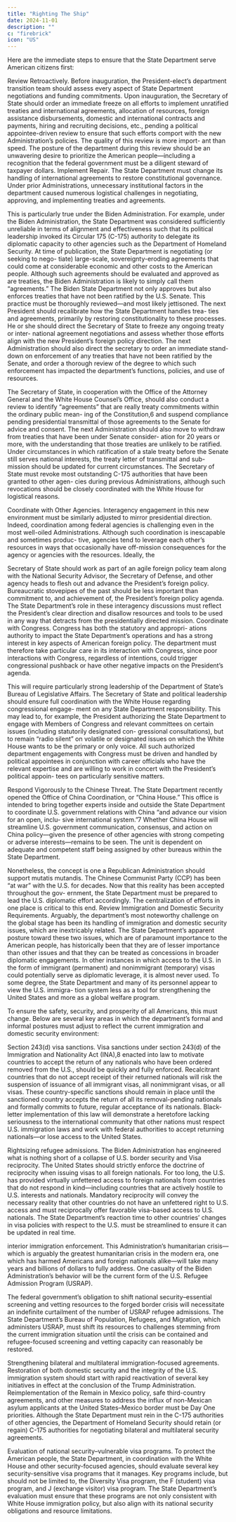 ```yaml
---
title: "Righting The Ship"
date: 2024-11-01
description: ""
c: "firebrick"
icon: "US"
---
```




Here are the immediate steps to ensure that the State Department serve American citizens first:

Review Retroactively. Before inauguration, the President-elect’s department transition team should assess every aspect of State Department negotiations and funding commitments. Upon inauguration, the Secretary of State should order an immediate freeze on all efforts to implement unratified treaties and international agreements, allocation of resources, foreign assistance disbursements, domestic and international contracts and payments, hiring and recruiting decisions, etc., pending a political appointee-driven review to ensure that such efforts comport with the new Administration’s policies. The quality of this review is more import- ant than speed. The posture of the department during this review should be an unwavering desire to prioritize the American people—including a recognition that the federal government must be a diligent steward of taxpayer dollars. Implement Repair. The State Department must change its handling of international agreements to restore constitutional governance. Under prior Administrations, unnecessary institutional factors in the department caused numerous logistical challenges in negotiating, approving, and implementing treaties and agreements.

This is particularly true under the Biden Administration. For
example, under the Biden Administration, the State Department was considered
sufficiently unreliable in terms of alignment and effectiveness such that its political
leadership invoked its Circular 175 (C-175) authority to delegate its diplomatic
capacity to other agencies such as the Department of Homeland Security.
At time of publication, the State Department is negotiating (or seeking to nego-
tiate) large-scale, sovereignty-eroding agreements that could come at considerable
economic and other costs to the American people. Although such agreements
should be evaluated and approved as are treaties, the Biden Administration is
likely to simply call them “agreements.” The Biden State Department not only
approves but also enforces treaties that have not been ratified by the U.S. Senate.
This practice must be thoroughly reviewed—and most likely jettisoned.
The next President should recalibrate how the State Department handles trea-
ties and agreements, primarily by restoring constitutionality to these processes.
He or she should direct the Secretary of State to freeze any ongoing treaty or inter-
national agreement negotiations and assess whether those efforts align with the
new President’s foreign policy direction. The next Administration should also
direct the secretary to order an immediate stand-down on enforcement of any
treaties that have not been ratified by the Senate, and order a thorough review of
the degree to which such enforcement has impacted the department’s functions,
policies, and use of resources.

The Secretary of State, in cooperation with the Office of the Attorney General
and the White House Counsel’s Office, should also conduct a review to identify
“agreements” that are really treaty commitments within the ordinary public mean-
ing of the Constitution,6 and suspend compliance pending presidential transmittal
of those agreements to the Senate for advice and consent. The next Administration
should also move to withdraw from treaties that have been under Senate consider-
ation for 20 years or more, with the understanding that those treaties are unlikely
to be ratified. Under circumstances in which ratification of a stale treaty before
the Senate still serves national interests, the treaty letter of transmittal and sub-
mission should be updated for current circumstances. The Secretary of State must
revoke most outstanding C-175 authorities that have been granted to other agen-
cies during previous Administrations, although such revocations should be closely
coordinated with the White House for logistical reasons.

Coordinate with Other Agencies. Interagency engagement in this new
environment must be similarly adjusted to mirror presidential direction. Indeed,
coordination among federal agencies is challenging even in the most well-oiled
Administrations. Although such coordination is inescapable and sometimes produc-
tive, agencies tend to leverage each other’s resources in ways that occasionally have
off-mission consequences for the agency or agencies with the resources. Ideally, the﻿

Secretary of State should work as part of an agile foreign policy team along with the
National Security Advisor, the Secretary of Defense, and other agency heads to flesh
out and advance the President’s foreign policy. Bureaucratic stovepipes of the past
should be less important than commitment to, and achievement of, the President’s
foreign policy agenda. The State Department’s role in these interagency discussions
must reflect the President’s clear direction and disallow resources and tools to be
used in any way that detracts from the presidentially directed mission.
Coordinate with Congress. Congress has both the statutory and appropri-
ations authority to impact the State Department’s operations and has a strong
interest in key aspects of American foreign policy. The department must therefore
take particular care in its interaction with Congress, since poor interactions with
Congress, regardless of intentions, could trigger congressional pushback or have
other negative impacts on the President’s agenda.

This will require particularly strong leadership of the Department of State’s
Bureau of Legislative Affairs. The Secretary of State and political leadership should
ensure full coordination with the White House regarding congressional engage-
ment on any State Department responsibility. This may lead to, for example, the
President authorizing the State Department to engage with Members of Congress
and relevant committees on certain issues (including statutorily designated con-
gressional consultations), but to remain “radio silent” on volatile or designated
issues on which the White House wants to be the primary or only voice. All such
authorized department engagements with Congress must be driven and handled
by political appointees in conjunction with career officials who have the relevant
expertise and are willing to work in concert with the President’s political appoin-
tees on particularly sensitive matters.

Respond Vigorously to the Chinese Threat. The State Department recently
opened the Office of China Coordination, or “China House.” This office is intended
to bring together experts inside and outside the State Department to coordinate
U.S. government relations with China “and advance our vision for an open, inclu-
sive international system.”7 Whether China House will streamline U.S. government
communication, consensus, and action on China policy—given the presence of
other agencies with strong competing or adverse interests—remains to be seen.
The unit is dependent on adequate and competent staff being assigned by other
bureaus within the State Department.

Nonetheless, the concept is one a Republican Administration should support
mutatis mutandis. The Chinese Communist Party (CCP) has been “at war” with
the U.S. for decades. Now that this reality has been accepted throughout the gov-
ernment, the State Department must be prepared to lead the U.S. diplomatic effort
accordingly. The centralization of efforts in one place is critical to this end.
Review Immigration and Domestic Security Requirements. Arguably, the
department’s most noteworthy challenge on the global stage has been its handling of immigration and domestic security issues, which are inextricably related. The
State Department’s apparent posture toward these two issues, which are of paramount importance to the American people, has historically been that they are of
lesser importance than other issues and that they can be treated as concessions in
broader diplomatic engagements. In other instances in which access to the U.S. in
the form of immigrant (permanent) and nonimmigrant (temporary) visas could
potentially serve as diplomatic leverage, it is almost never used. To some degree,
the State Department and many of its personnel appear to view the U.S. immigra-
tion system less as a tool for strengthening the United States and more as a global
welfare program.

To ensure the safety, security, and prosperity of all Americans, this must change.
Below are several key areas in which the department’s formal and informal postures
must adjust to reflect the current immigration and domestic security environment:

Section 243(d) visa sanctions. Visa sanctions under section 243(d) of
the Immigration and Nationality Act (INA),8 enacted into law to motivate
countries to accept the return of any nationals who have been ordered
removed from the U.S., should be quickly and fully enforced. Recalcitrant
countries that do not accept receipt of their returned nationals will risk the
suspension of issuance of all immigrant visas, all nonimmigrant visas, or
all visas. These country-specific sanctions should remain in place until the
sanctioned country accepts the return of all its removal-pending nationals
and formally commits to future, regular acceptance of its nationals. Black-
letter implementation of this law will demonstrate a heretofore lacking
seriousness to the international community that other nations must respect
U.S. immigration laws and work with federal authorities to accept returning
nationals—or lose access to the United States.

Rightsizing refugee admissions. The Biden Administration has
engineered what is nothing short of a collapse of U.S. border security and Visa reciprocity. The United States should strictly enforce the doctrine
of reciprocity when issuing visas to all foreign nationals. For too long, the
U.S. has provided virtually unfettered access to foreign nationals from
countries that do not respond in kind—including countries that are actively
hostile to U.S. interests and nationals. Mandatory reciprocity will convey
the necessary reality that other countries do not have an unfettered right
to U.S. access and must reciprocally offer favorable visa-based access to U.S.
nationals. The State Department’s reaction time to other countries’ changes
in visa policies with respect to the U.S. must be streamlined to ensure it can
be updated in real time.

interior immigration enforcement. This Administration’s humanitarian
crisis—which is arguably the greatest humanitarian crisis in the modern
era, one which has harmed Americans and foreign nationals alike—will
take many years and billions of dollars to fully address. One casualty of the
Biden Administration’s behavior will be the current form of the U.S. Refugee
Admission Program (USRAP).

The federal government’s obligation to shift national security–essential
screening and vetting resources to the forged border crisis will necessitate
an indefinite curtailment of the number of USRAP refugee admissions. The
State Department’s Bureau of Population, Refugees, and Migration, which
administers USRAP, must shift its resources to challenges stemming from
the current immigration situation until the crisis can be contained and
refugee-focused screening and vetting capacity can reasonably be restored.

Strengthening bilateral and multilateral immigration-focused
agreements. Restoration of both domestic security and the integrity of
the U.S. immigration system should start with rapid reactivation of several
key initiatives in effect at the conclusion of the Trump Administration.
Reimplementation of the Remain in Mexico policy, safe third-country
agreements, and other measures to address the influx of non-Mexican
asylum applicants at the United States–Mexico border must be Day
One priorities. Although the State Department must rein in the C-175
authorities of other agencies, the Department of Homeland Security should
retain (or regain) C-175 authorities for negotiating bilateral and multilateral
security agreements.

Evaluation of national security–vulnerable visa programs. To protect
the American people, the State Department, in coordination with the White
House and other security-focused agencies, should evaluate several key
security-sensitive visa programs that it manages. Key programs include, but
should not be limited to, the Diversity Visa program, the F (student) visa
program, and J (exchange visitor) visa program. The State Department’s
evaluation must ensure that these programs are not only consistent with
White House immigration policy, but also align with its national security
obligations and resource limitations.

